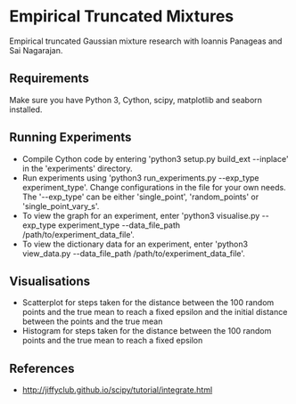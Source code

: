 # Empirical Truncated Mixtures
Empirical truncated Gaussian mixture research with Ioannis Panageas and Sai Nagarajan.

## Requirements
Make sure you have Python 3, Cython, scipy, matplotlib and seaborn installed.

## Running Experiments
- Compile Cython code by entering 'python3 setup.py build_ext --inplace' in the 'experiments' directory.
- Run experiments using 'python3 run_experiments.py --exp_type experiment_type'. Change configurations in the file for your own needs. The '--exp_type' can be either 'single_point', 'random_points' or 'single_point_vary_s'.
- To view the graph for an experiment, enter 'python3 visualise.py --exp_type experiment_type --data_file_path /path/to/experiment_data_file'.
- To view the dictionary data for an experiment, enter 'python3 view_data.py --data_file_path /path/to/experiment_data_file'.

## Visualisations
- Scatterplot for steps taken for the distance between the 100 random points and the true mean to reach a fixed epsilon and the initial distance between the points and the true mean
- Histogram for steps taken for the distance between the 100 random points and the true mean to reach a fixed epsilon

## References
- http://jiffyclub.github.io/scipy/tutorial/integrate.html